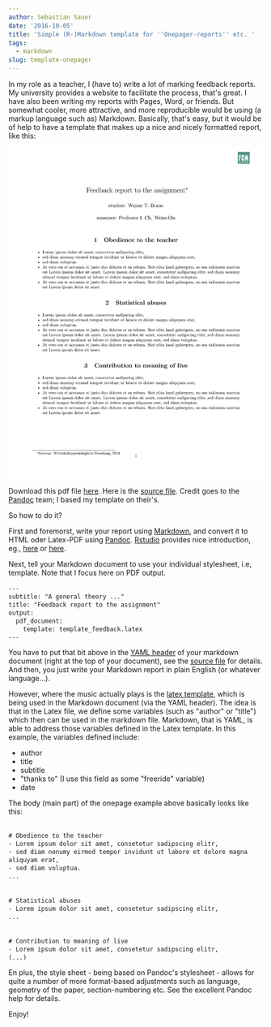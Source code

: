 ```yaml
---
author: Sebastian Sauer
date: '2016-10-05'
title: 'Simple (R-)Markdown template for ''Onepager-reports'' etc. '
tags:
  - markdown
slug: template-onepager
---
```




In my role as a teacher, I (have to) write a lot of marking feedback reports. My university provides a website to facilitate the process, that's great. I have also been writing my reports with Pages, Word, or friends. But somewhat cooler, more attractive, and more reproducible would be using (a markup language such as) Markdown. Basically, that's easy, but it would be of help to have a template that makes up a nice and nicely formatted report, like this:

![](/images/2016-10-05/Gutachten_Boilerplate.jpg)

Download this pdf file [here](/download/Gutachten_Boilerplate.pdf). Here is the [source file](/download/Gutachten_Boilerplate.Rmd). Credit goes to the [Pandoc](http://pandoc.org) team; I based my template on their's.

So how to do it?

First and foremorst, write your report using [Markdown](https://daringfireball.net/projects/markdown/), and convert it to HTML oder Latex-PDF using [Pandoc](http://pandoc.org). [Rstudio](https://www.rstudio.com) provides nice introduction, eg., [here](http://rmarkdown.rstudio.com/lesson-1.html) or [here](https://blog.rstudio.org/2014/06/18/r-markdown-v2/).

Next, tell your Markdown document to use your individual stylesheet, i.e, template. Note that I focus here on PDF output.


```
---
subtitle: "A general theory ..."
title: "Feedback report to the assignment"
output:
  pdf_document:
    template: template_feedback.latex   
---

```




You have to put that bit above in the [YAML header](http://rmarkdown.rstudio.com/html_document_format.html) of your markdown document (right at the top of your document), see the [source file](/download/Gutachten_Boilerplate.Rmd) for details. And then, you just write your Markdown report in plain English (or whatever language...).

However, where the music actually plays is the [latex template](/download/template_feedback.latex), which is being used in the Markdown document (via the YAML header). The idea is that in the Latex file, we define some variables (such as "author" or "title") which then can be used in the markdown file. Markdown, that is YAML, is able to address those variables defined in the Latex template. In this example, the variables defined include:

- author
- title
- subtitle
- "thanks to" (I use this field as some "freeride" variable)
- date



The body (main part) of the onepage example above basically looks like this:


```

# Obedience to the teacher
- Lorem ipsum dolor sit amet, consetetur sadipscing elitr, 
- sed diam nonumy eirmod tempor invidunt ut labore et dolore magna aliquyam erat, 
- sed diam voluptua. 
...


# Statistical abuses
- Lorem ipsum dolor sit amet, consetetur sadipscing elitr,
...


# Contribution to meaning of live
- Lorem ipsum dolor sit amet, consetetur sadipscing elitr, 
(...)

```


En plus, the style sheet - being based on Pandoc's stylesheet - allows for quite a number of more format-based adjustments such as language, geometry of the paper, section-numbering etc. See the excellent Pandoc help for details.

Enjoy!






